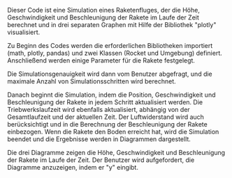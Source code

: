 Dieser Code ist eine Simulation eines Raketenfluges, der die Höhe, Geschwindigkeit und Beschleunigung der Rakete im Laufe der Zeit berechnet und in drei separaten Graphen mit Hilfe der Bibliothek "plotly" visualisiert.

Zu Beginn des Codes werden die erforderlichen Bibliotheken importiert (math, plotly, pandas) und zwei Klassen (Rocket und Umgebung) definiert. Anschließend werden einige Parameter für die Rakete festgelegt.

Die Simulationsgenauigkeit wird dann vom Benutzer abgefragt, und die maximale Anzahl von Simulationsschritten wird berechnet.

Danach beginnt die Simulation, indem die Position, Geschwindigkeit und Beschleunigung der Rakete in jedem Schritt aktualisiert werden. Die Triebwerkslaufzeit wird ebenfalls aktualisiert, abhängig von der Gesamtlaufzeit und der aktuellen Zeit. Der Luftwiderstand wird auch berücksichtigt und in die Berechnung der Beschleunigung der Rakete einbezogen. Wenn die Rakete den Boden erreicht hat, wird die Simulation beendet und die Ergebnisse werden in Diagrammen dargestellt.

Die drei Diagramme zeigen die Höhe, Geschwindigkeit und Beschleunigung der Rakete im Laufe der Zeit. Der Benutzer wird aufgefordert, die Diagramme anzuzeigen, indem er "y" eingibt.
